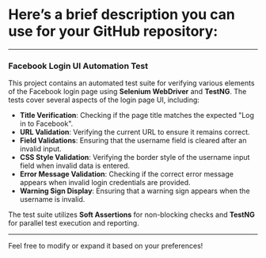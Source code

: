 # Here’s a brief description you can use for your GitHub repository:

---

### Facebook Login UI Automation Test

This project contains an automated test suite for verifying various elements of the Facebook login page using **Selenium WebDriver** and **TestNG**. The tests cover several aspects of the login page UI, including:

- **Title Verification**: Checking if the page title matches the expected "Log in to Facebook".
- **URL Validation**: Verifying the current URL to ensure it remains correct.
- **Field Validations**: Ensuring that the username field is cleared after an invalid input.
- **CSS Style Validation**: Verifying the border style of the username input field when invalid data is entered.
- **Error Message Validation**: Checking if the correct error message appears when invalid login credentials are provided.
- **Warning Sign Display**: Ensuring that a warning sign appears when the username is invalid.

The test suite utilizes **Soft Assertions** for non-blocking checks and **TestNG** for parallel test execution and reporting.

---

Feel free to modify or expand it based on your preferences!
